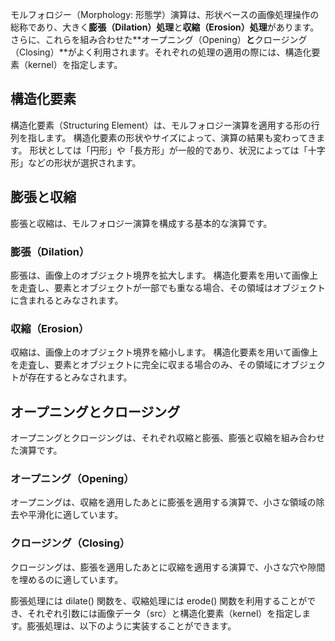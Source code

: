 モルフォロジー（Morphology: 形態学）演算は、形状ベースの画像処理操作の総称であり、大きく**膨張（Dilation）処理**と**収縮（Erosion）処理**があります。さらに、これらを組み合わせた**オープニング（Opening）**と**クロージング（Closing）**がよく利用されます。それぞれの処理の適用の際には、構造化要素（kernel）を指定します。

## 構造化要素

構造化要素（Structuring Element）は、モルフォロジー演算を適用する形の行列を指します。
構造化要素の形状やサイズによって、演算の結果も変わってきます。
形状としては「円形」や「長方形」が一般的であり、状況によっては「十字形」などの形状が選択されます。

## 膨張と収縮

膨張と収縮は、モルフォロジー演算を構成する基本的な演算です。

### 膨張（Dilation）

膨張は、画像上のオブジェクト境界を拡大します。
構造化要素を用いて画像上を走査し、要素とオブジェクトが一部でも重なる場合、その領域はオブジェクトに含まれるとみなされます。

### 収縮（Erosion）

収縮は、画像上のオブジェクト境界を縮小します。
構造化要素を用いて画像上を走査し、要素とオブジェクトに完全に収まる場合のみ、その領域にオブジェクトが存在するとみなされます。

## オープニングとクロージング

オープニングとクロージングは、それぞれ収縮と膨張、膨張と収縮を組み合わせた演算です。

### オープニング（Opening）

オープニングは、収縮を適用したあとに膨張を適用する演算で、小さな領域の除去や平滑化に適しています。

### クロージング（Closing）

クロージングは、膨張を適用したあとに収縮を適用する演算で、小さな穴や隙間を埋めるのに適しています。

膨張処理には dilate() 関数を、収縮処理には erode() 関数を利用することができ、それぞれ引数には画像データ（src）と構造化要素（kernel）を指定します。膨張処理は、以下のように実装することができます。

<br>
